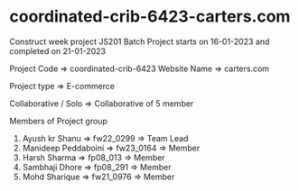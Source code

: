 # coordinated-crib-6423-carters.com
Construct week project 
JS201 Batch Project starts on 16-01-2023 and completed on 21-01-2023

Project Code => coordinated-crib-6423
Website Name => carters.com

Project type => E-commerce

Collaborative / Solo => Collaborative of 5 member

Members of Project group
1. Ayush kr Shanu          => fw22_0299  =>  Team Lead
2. Manideep Peddaboini     => fw23_0164  =>  Member
3. Harsh Sharma            => fp08_013   =>  Member
4. Sambhaji Dhore          => fp08_291   =>  Member
5. Mohd Sharique           => fw21_0976  =>  Member



<!--------------------------------------We are starting from here ------------------------------------------------------>

